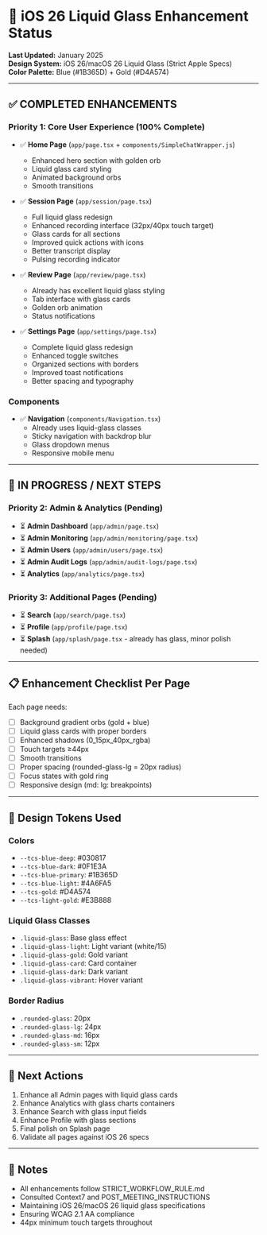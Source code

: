 # 🎨 iOS 26 Liquid Glass Enhancement Status

**Last Updated:** January 2025  
**Design System:** iOS 26/macOS 26 Liquid Glass (Strict Apple Specs)  
**Color Palette:** Blue (#1B365D) + Gold (#D4A574)

---

## ✅ COMPLETED ENHANCEMENTS

### Priority 1: Core User Experience (100% Complete)
- ✅ **Home Page** (`app/page.tsx` + `components/SimpleChatWrapper.js`)
  - Enhanced hero section with golden orb
  - Liquid glass card styling
  - Animated background orbs
  - Smooth transitions

- ✅ **Session Page** (`app/session/page.tsx`)
  - Full liquid glass redesign
  - Enhanced recording interface (32px/40px touch target)
  - Glass cards for all sections
  - Improved quick actions with icons
  - Better transcript display
  - Pulsing recording indicator

- ✅ **Review Page** (`app/review/page.tsx`)
  - Already has excellent liquid glass styling
  - Tab interface with glass cards
  - Golden orb animation
  - Status notifications

- ✅ **Settings Page** (`app/settings/page.tsx`)
  - Complete liquid glass redesign
  - Enhanced toggle switches
  - Organized sections with borders
  - Improved toast notifications
  - Better spacing and typography

### Components
- ✅ **Navigation** (`components/Navigation.tsx`)
  - Already uses liquid-glass classes
  - Sticky navigation with backdrop blur
  - Glass dropdown menus
  - Responsive mobile menu

---

## 🔄 IN PROGRESS / NEXT STEPS

### Priority 2: Admin & Analytics (Pending)
- ⏳ **Admin Dashboard** (`app/admin/page.tsx`)
- ⏳ **Admin Monitoring** (`app/admin/monitoring/page.tsx`)
- ⏳ **Admin Users** (`app/admin/users/page.tsx`)
- ⏳ **Admin Audit Logs** (`app/admin/audit-logs/page.tsx`)
- ⏳ **Analytics** (`app/analytics/page.tsx`)

### Priority 3: Additional Pages (Pending)
- ⏳ **Search** (`app/search/page.tsx`)
- ⏳ **Profile** (`app/profile/page.tsx`)
- ⏳ **Splash** (`app/splash/page.tsx` - already has glass, minor polish needed)

---

## 📋 Enhancement Checklist Per Page

Each page needs:
- [ ] Background gradient orbs (gold + blue)
- [ ] Liquid glass cards with proper borders
- [ ] Enhanced shadows (0_15px_40px_rgba)
- [ ] Touch targets ≥44px
- [ ] Smooth transitions
- [ ] Proper spacing (rounded-glass-lg = 20px radius)
- [ ] Focus states with gold ring
- [ ] Responsive design (md: lg: breakpoints)

---

## 🎯 Design Tokens Used

### Colors
- `--tcs-blue-deep`: #030817
- `--tcs-blue-dark`: #0F1E3A
- `--tcs-blue-primary`: #1B365D
- `--tcs-blue-light`: #4A6FA5
- `--tcs-gold`: #D4A574
- `--tcs-light-gold`: #E3B888

### Liquid Glass Classes
- `.liquid-glass`: Base glass effect
- `.liquid-glass-light`: Light variant (white/15)
- `.liquid-glass-gold`: Gold variant
- `.liquid-glass-card`: Card container
- `.liquid-glass-dark`: Dark variant
- `.liquid-glass-vibrant`: Hover variant

### Border Radius
- `.rounded-glass`: 20px
- `.rounded-glass-lg`: 24px
- `.rounded-glass-md`: 16px
- `.rounded-glass-sm`: 12px

---

## 🚀 Next Actions

1. Enhance all Admin pages with liquid glass cards
2. Enhance Analytics with glass charts containers
3. Enhance Search with glass input fields
4. Enhance Profile with glass sections
5. Final polish on Splash page
6. Validate all pages against iOS 26 specs

---

## 📝 Notes

- All enhancements follow STRICT_WORKFLOW_RULE.md
- Consulted Context7 and POST_MEETING_INSTRUCTIONS
- Maintaining iOS 26/macOS 26 liquid glass specifications
- Ensuring WCAG 2.1 AA compliance
- 44px minimum touch targets throughout

